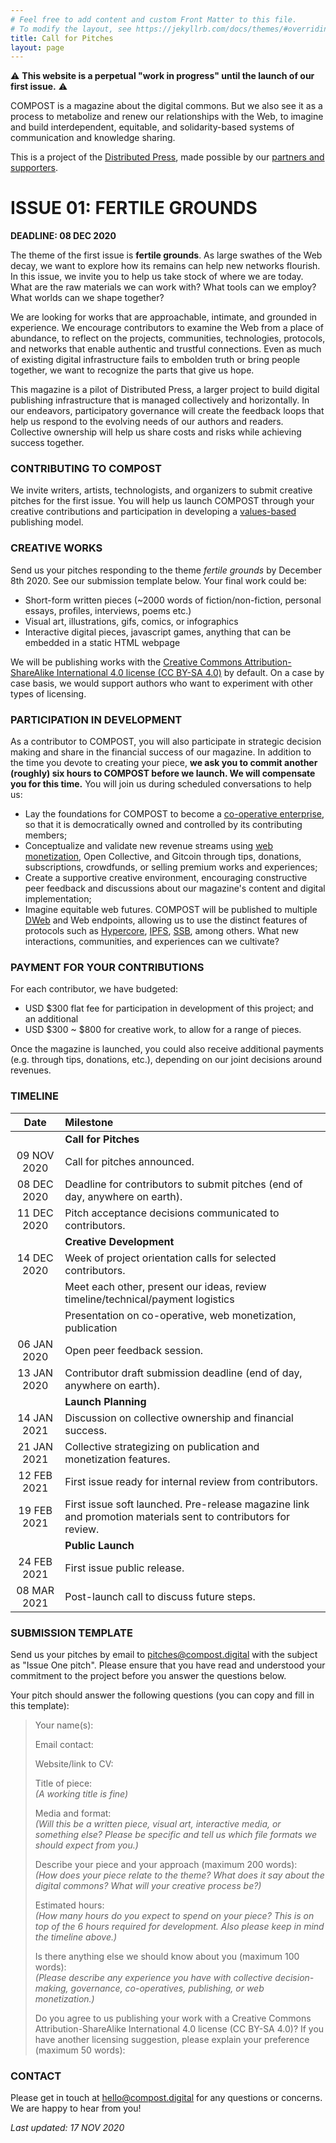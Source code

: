 ```yaml
---
# Feel free to add content and custom Front Matter to this file.
# To modify the layout, see https://jekyllrb.com/docs/themes/#overriding-theme-defaults
title: Call for Pitches
layout: page
---
```


⚠️ **This website is a perpetual "work in progress" until the launch of our first issue.** ⚠️

COMPOST is a magazine about the digital commons. But we also see it as a process to metabolize and renew our relationships with the Web, to imagine and build interdependent, equitable, and solidarity-based systems of communication and knowledge sharing.

This is a project of the [Distributed Press](https://distributed.press), made possible by our [partners and supporters](/about/#partners-and-supporters).

# ISSUE 01: FERTILE GROUNDS

**DEADLINE: 08 DEC 2020**

The theme of the first issue is **fertile grounds**. As large swathes of the Web decay, we want to explore how its remains can help new networks flourish. In this issue, we invite you to help us take stock of where we are today. What are the raw materials we can work with? What tools can we employ? What worlds can we shape together?

We are looking for works that are approachable, intimate, and grounded in experience. We encourage contributors to examine the Web from a place of abundance, to reflect on the projects, communities, technologies, protocols, and networks that enable authentic and trustful connections. Even as much of existing digital infrastructure fails to embolden truth or bring people together, we want to recognize the parts that give us hope.

This magazine is a pilot of Distributed Press, a larger project to build digital publishing infrastructure that is managed collectively and horizontally. In our endeavors, participatory governance will create the feedback loops that help us respond to the evolving needs of our authors and readers. Collective ownership will help us share costs and risks while achieving success together.

### CONTRIBUTING TO COMPOST

We invite writers, artists, technologists, and organizers to submit creative pitches for the first issue. You will help us launch COMPOST through your creative contributions and participation in developing a [values-based](https://distributed.press/values/) publishing model.

### CREATIVE WORKS

Send us your pitches responding to the theme _fertile grounds_ by December 8th 2020. See our submission template below. Your final work could be:

- Short-form written pieces (~2000 words of fiction/non-fiction, personal essays, profiles, interviews, poems etc.)
- Visual art, illustrations, gifs, comics, or infographics
- Interactive digital pieces, javascript games, anything that can be embedded in a static HTML webpage

We will be publishing works with the [Creative Commons Attribution-ShareAlike International 4.0 license (CC BY-SA 4.0)](https://creativecommons.org/licenses/by-sa/4.0/) by default. On a case by case basis, we would support authors who want to experiment with other types of licensing.

### PARTICIPATION IN DEVELOPMENT

As a contributor to COMPOST, you will also participate in strategic decision making and share in the financial success of our magazine. In addition to the time you devote to creating your piece, **we ask you to commit another (roughly) six hours to COMPOST before we launch. We will compensate you for this time.** You will join us during scheduled conversations to help us:

- Lay the foundations for COMPOST to become a [co-operative enterprise](https://www.ica.coop/en/cooperatives/what-is-a-cooperative), so that it is democratically owned and controlled by its contributing members;
- Conceptualize and validate new revenue streams using [web monetization](https://webmonetization.org/), Open Collective, and Gitcoin through tips, donations, subscriptions, crowdfunds, or selling premium works and experiences;
- Create a supportive creative environment, encouraging constructive peer feedback and discussions about our magazine's content and digital implementation;
- Imagine equitable web futures. COMPOST will be published to multiple [DWeb](https://breakermag.com/the-decentralized-web-explained-in-words-you-can-understand/) and Web endpoints, allowing us to use the distinct features of protocols such as [Hypercore](https://hypercore-protocol.org), [IPFS](https://ipfs.io), [SSB](https://scuttlebutt.nz/), among others. What new interactions, communities, and experiences can we cultivate?

### PAYMENT FOR YOUR CONTRIBUTIONS

For each contributor, we have budgeted:

- USD $300 flat fee for participation in development of this project; and an additional
- USD $300 ~ $800 for creative work, to allow for a range of pieces.

Once the magazine is launched, you could also receive additional payments (e.g. through tips, donations, etc.), depending on our joint decisions around revenues.

### TIMELINE

|    Date     | Milestone                                                                                                     |
| :---------: | :------------------------------------------------------------------------------------------------------------ |
|             | **Call for Pitches**                                                                                          |
| 09 NOV 2020 | Call for pitches announced.                                                                                   |
| 08 DEC 2020 | Deadline for contributors to submit pitches (end of day, anywhere on earth).                                  |
| 11 DEC 2020 | Pitch acceptance decisions communicated to contributors.                                                      |
|             | **Creative Development**                                                                                      |
| 14 DEC 2020 | Week of project orientation calls for selected contributors.                                                  |
|             | Meet each other, present our ideas, review timeline/technical/payment logistics                               |
|             | Presentation on co-operative, web monetization, publication                                                   |
| 06 JAN 2020 | Open peer feedback session.                                                                                   |
| 13 JAN 2020 | Contributor draft submission deadline (end of day, anywhere on earth).                                        |
|             | **Launch Planning**                                                                                           |
| 14 JAN 2021 | Discussion on collective ownership and financial success.                                                     |
| 21 JAN 2021 | Collective strategizing on publication and monetization features.                                             |
| 12 FEB 2021 | First issue ready for internal review from contributors.                                                      |
| 19 FEB 2021 | First issue soft launched. Pre-release magazine link and promotion materials sent to contributors for review. |
|             | **Public Launch**                                                                                             |
| 24 FEB 2021 | First issue public release.                                                                                   |
| 08 MAR 2021 | Post-launch call to discuss future steps.                                                                     |

### SUBMISSION TEMPLATE

Send us your pitches by email to [pitches@compost.digital](mailto:pitches@compost.digital) with the subject as "Issue One pitch". Please ensure that you have read and understood your commitment to the project before you answer the questions below.

Your pitch should answer the following questions (you can copy and fill in this template):

>Your name(s):  
>
>Email contact:  
>
>Website/link to CV:  
>
>Title of piece:  
>_(A working title is fine)_
>
>Media and format:  
>_(Will this be a written piece, visual art, interactive media, or something else? Please be specific and tell us which file formats we should expect from you.)_
>
>Describe your piece and your approach (maximum 200 words):  
>_(How does your piece relate to the theme? What does it say about the digital commons? What will your creative process be?)_
>
>Estimated hours:  
>_(How many hours do you expect to spend on your piece? This is on top of the 6 hours required for development. Also please keep in mind the timeline above.)_
>
>Is there anything else we should know about you (maximum 100 words):  
>_(Please describe any experience you have with collective decision-making, governance, co-operatives, publishing, or web monetization.)_
>
>Do you agree to us publishing your work with a Creative Commons Attribution-ShareAlike International 4.0 license (CC BY-SA 4.0)? If you have another licensing suggestion, please explain your preference (maximum 50 words):  


### CONTACT

Please get in touch at [hello@compost.digital](mailto:hello@compost.digital) for any questions or concerns. We are happy to hear from you!

_Last updated: 17 NOV 2020_
